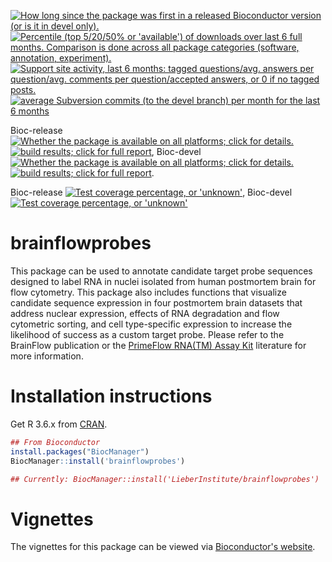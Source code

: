 <a href="http://www.bioconductor.org/packages/release/bioc/html/brainflowprobes.html#since"><img border="0" src="http://www.bioconductor.org/shields/years-in-bioc/brainflowprobes.svg" title="How long since the package was first in a released Bioconductor version (or is it in devel only)."></a> <a href="https://bioconductor.org/packages/stats/bioc/brainflowprobes/"><img border="0" src="http://www.bioconductor.org/shields/downloads/brainflowprobes.svg" title="Percentile (top 5/20/50% or 'available') of downloads over last 6 full months. Comparison is done across all package categories (software, annotation, experiment)."></a> <a href="https://support.bioconductor.org/t/brainflowprobes/"><img border="0" src="http://www.bioconductor.org/shields/posts/brainflowprobes.svg" title="Support site activity, last 6 months: tagged questions/avg. answers per question/avg. comments per question/accepted answers, or 0 if no tagged posts."></a> <a href="http://www.bioconductor.org/packages/release/bioc/html/brainflowprobes.html#svn_source"><img border="0" src="http://www.bioconductor.org/shields/commits/bioc/brainflowprobes.svg" title="average Subversion commits (to the devel branch) per month for the last 6 months"></a>

Bioc-release <a href="http://www.bioconductor.org/packages/release/bioc/html/brainflowprobes.html#archives"><img border="0" src="http://www.bioconductor.org/shields/availability/release/brainflowprobes.svg" title="Whether the package is available on all platforms; click for details."></a> <a href="http://bioconductor.org/checkResults/release/bioc-LATEST/brainflowprobes/"><img border="0" src="http://www.bioconductor.org/shields/build/release/bioc/brainflowprobes.svg" title="build results; click for full report"></a>,
Bioc-devel <a href="http://www.bioconductor.org/packages/devel/bioc/html/brainflowprobes.html#archives"><img border="0" src="http://www.bioconductor.org/shields/availability/devel/brainflowprobes.svg" title="Whether the package is available on all platforms; click for details."></a> <a href="http://bioconductor.org/checkResults/devel/bioc-LATEST/brainflowprobes/"><img border="0" src="http://www.bioconductor.org/shields/build/devel/bioc/brainflowprobes.svg" title="build results; click for full report"></a>.

Bioc-release <a href="https://bioconductor.org/developers/how-to/unitTesting-guidelines/#coverage"><img border="0" src="http://www.bioconductor.org/shields/coverage/release/brainflowprobes.svg" title="Test coverage percentage, or 'unknown'"></a>, Bioc-devel <a href="https://codecov.io/github/Bioconductor-mirror/brainflowprobes?branch=master"><img border="0" src="http://www.bioconductor.org/shields/coverage/devel/brainflowprobes.svg" title="Test coverage percentage, or 'unknown'"></a>

brainflowprobes
===============

This package can be used to annotate candidate target probe sequences designed to label RNA in nuclei isolated from human postmortem brain for flow cytometry. This package also includes functions that visualize candidate sequence expression in four postmortem brain datasets that address nuclear expression, effects of RNA degradation and flow cytometric sorting, and cell type-specific expression to increase the likelihood of success as a custom target probe. Please refer to the BrainFlow publication or the [PrimeFlow RNA(TM) Assay Kit](https://www.thermofisher.com/order/catalog/product/88-18005-204) literature for more information.

# Installation instructions

Get R 3.6.x from [CRAN](http://cran.r-project.org/).

```R
## From Bioconductor
install.packages("BiocManager")
BiocManager::install('brainflowprobes')

## Currently: BiocManager::install('LieberInstitute/brainflowprobes')
```

# Vignettes

The vignettes for this package can be viewed via [Bioconductor's website](http://www.bioconductor.org/packages/brainflowprobes).

